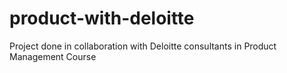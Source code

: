 # product-with-deloitte
Project done in collaboration with Deloitte consultants in Product Management Course
